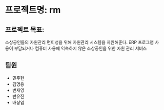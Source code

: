 # 프로젝트명: rm

## 프로젝트 목표: 
소상공인들의 자원관리 편이성을 위해 자원관리 시스템을 지원해준다. 
ERP 프로그램 사용이 부담되거나 컴퓨터 사용에 익숙하지 않은 소상공인을 위한 자원 관리 서비스

## 팀원 
 - 민주현
 - 김명용
 - 변재영
 - 반유진
 - 배상엽
